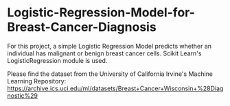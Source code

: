 # Logistic-Regression-Model-for-Breast-Cancer-Diagnosis

For this project, a simple Logistic Regression Model predicts whether an individual has malignant or benign breast cancer cells. Scikit Learn's LogisticRegression module is used.

Please find the dataset from the University of California Irvine's Machine Learning Repository: https://archive.ics.uci.edu/ml/datasets/Breast+Cancer+Wisconsin+%28Diagnostic%29
